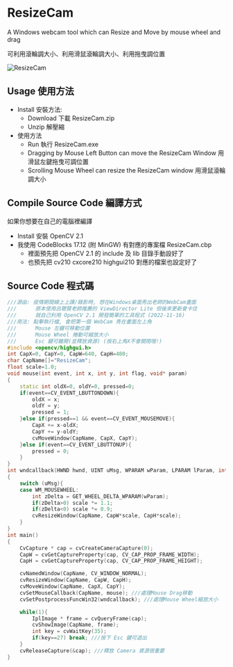 # ResizeCam
A Windows webcam tool which can Resize and Move by mouse wheel and drag

可利用滾輪調大小、利用滑鼠滾輪調大小、利用拖曳調位置

![ResizeCam](https://user-images.githubusercontent.com/3252557/202056721-5310f61e-1f55-41d6-ae8f-c43bd0499a5c.png)

## Usage 使用方法
- Install 安裝方法:
  - Download 下載 ResizeCam.zip
  - Unzip 解壓縮
- 使用方法
  - Run 執行 ResizeCam.exe
  - Dragging by Mouse Left Button can move the ResizeCam Window 用滑鼠左鍵拖曳可調位置
  - Scrolling Mouse Wheel can resize the ResizeCam window 用滑鼠滾輪調大小

## Compile Source Code 編譯方式
如果你想要在自己的電腦裡編譯
- Install 安裝 OpenCV 2.1
- 我使用 CodeBlocks 17.12 (附 MinGW) 有對應的專案檔 ResizeCam.cbp
  - 裡面預先把 OpenCV 2.1 的 include 及 lib 目錄手動設好了
  - 也預先把 cv210 cxcore210 highgui210 對應的檔案也設定好了

## Source Code 程式碼
```cpp
///源由: 疫情期間線上上課/錄影時, 想在Windows桌面秀出老師的WebCam畫面
///      原本使用呂聰賢老師推薦的 ViewDirector Lite 但後來更新會卡住
///      就自己利用 OpenCV 2.1 開發簡單的工具程式 (2022-11-16)
///用法: 點擊執行檔, 會把第一個 WebCam 秀在畫面左上角
///      Mouse 左鍵可移動位置
///      Mouse Wheel 捲動可縮放大小
///      Esc 鍵可離開(並釋放資源) (按右上角X不會關閉哦!)
#include <opencv/highgui.h>
int CapX=0, CapY=0, CapW=640, CapH=480;
char CapName[]="ResizeCam";
float scale=1.0;
void mouse(int event, int x, int y, int flag, void* param)
{
    static int oldX=0, oldY=0, pressed=0;
    if(event==CV_EVENT_LBUTTONDOWN){
        oldX = x;
        oldY = y;
        pressed = 1;
    }else if(pressed==1 && event==CV_EVENT_MOUSEMOVE){
        CapX += x-oldX;
        CapY += y-oldY;
        cvMoveWindow(CapName, CapX, CapY);
    }else if(event==CV_EVENT_LBUTTONUP){
        pressed = 0;
    }
}
int wndcallback(HWND hwnd, UINT uMsg, WPARAM wParam, LPARAM lParam, int* was_processed)
{
    switch (uMsg){
    case WM_MOUSEWHEEL:
        int zDelta = GET_WHEEL_DELTA_WPARAM(wParam);
        if(zDelta>0) scale *= 1.1;
        if(zDelta<0) scale *= 0.9;
        cvResizeWindow(CapName, CapW*scale, CapH*scale);
    }
}
int main()
{
    CvCapture * cap = cvCreateCameraCapture(0);
    CapW = cvGetCaptureProperty(cap, CV_CAP_PROP_FRAME_WIDTH);
    CapH = cvGetCaptureProperty(cap, CV_CAP_PROP_FRAME_HEIGHT);

    cvNamedWindow(CapName, CV_WINDOW_NORMAL);
    cvResizeWindow(CapName, CapW, CapH);
    cvMoveWindow(CapName, CapX, CapY);
    cvSetMouseCallback(CapName, mouse); ///處理Mouse Drag移動
    cvSetPostprocessFuncWin32(wndcallback); ///處理Mouse Wheel縮放大小

    while(1){
        IplImage * frame = cvQueryFrame(cap);
        cvShowImage(CapName, frame);
        int key = cvWaitKey(35);
        if(key==27) break; ///按下 Esc 鍵可退出
    }
    cvReleaseCapture(&cap); ///釋放 Camera 資源很重要
}
```
